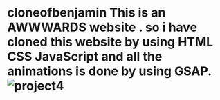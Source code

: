 # cloneofbenjamin This is an AWWWARDS website . so i have cloned this website by using HTML CSS JavaScript and all the animations is done by using GSAP.![project4](https://user-images.githubusercontent.com/109471788/210162347-9c2c34bb-eede-43bf-b64d-bd8f80307098.jpg)
